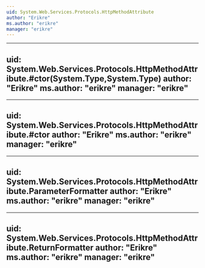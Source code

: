 ```yaml
---
uid: System.Web.Services.Protocols.HttpMethodAttribute
author: "Erikre"
ms.author: "erikre"
manager: "erikre"
---
```


---
uid: System.Web.Services.Protocols.HttpMethodAttribute.#ctor(System.Type,System.Type)
author: "Erikre"
ms.author: "erikre"
manager: "erikre"
---

---
uid: System.Web.Services.Protocols.HttpMethodAttribute.#ctor
author: "Erikre"
ms.author: "erikre"
manager: "erikre"
---

---
uid: System.Web.Services.Protocols.HttpMethodAttribute.ParameterFormatter
author: "Erikre"
ms.author: "erikre"
manager: "erikre"
---

---
uid: System.Web.Services.Protocols.HttpMethodAttribute.ReturnFormatter
author: "Erikre"
ms.author: "erikre"
manager: "erikre"
---

